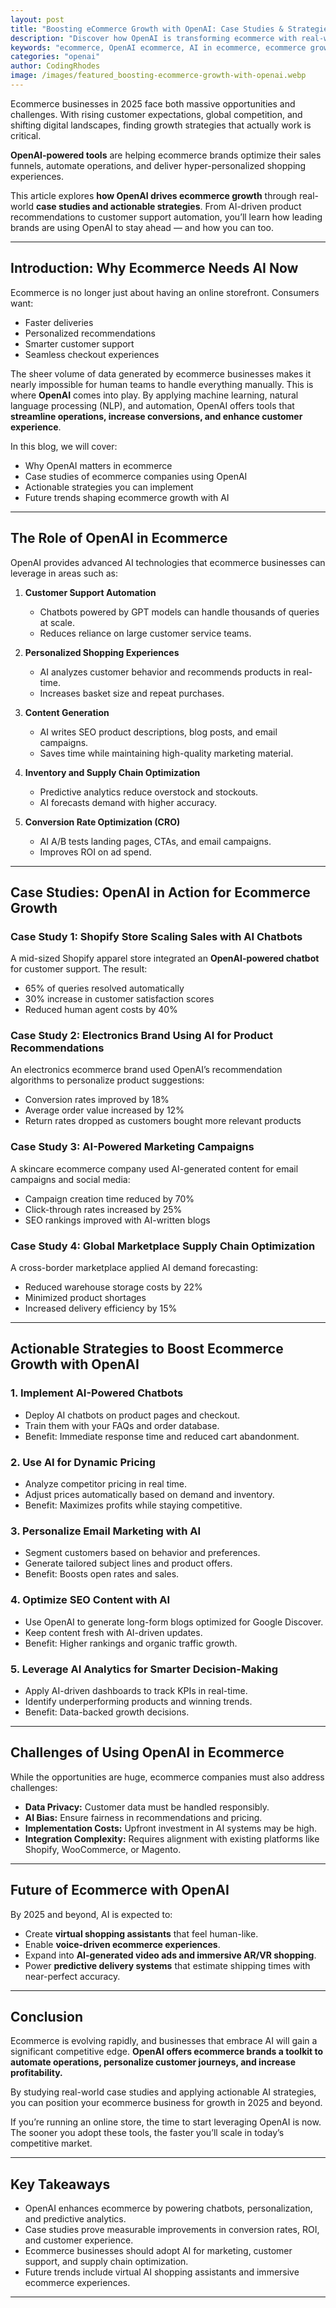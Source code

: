 ```yaml
---
layout: post
title: "Boosting eCommerce Growth with OpenAI: Case Studies & Strategies"
description: "Discover how OpenAI is transforming ecommerce with real-world case studies and actionable strategies to boost online sales and customer engagement in 2025."
keywords: "ecommerce, OpenAI ecommerce, AI in ecommerce, ecommerce growth strategies"
categories: "openai"
author: CodingRhodes
image: /images/featured_boosting-ecommerce-growth-with-openai.webp
---
```


Ecommerce businesses in 2025 face both massive opportunities and challenges. With rising customer expectations, global competition, and shifting digital landscapes, finding growth strategies that actually work is critical.

**OpenAI-powered tools** are helping ecommerce brands optimize their sales funnels, automate operations, and deliver hyper-personalized shopping experiences.  

This article explores **how OpenAI drives ecommerce growth** through real-world **case studies and actionable strategies**. From AI-driven product recommendations to customer support automation, you’ll learn how leading brands are using OpenAI to stay ahead — and how you can too.  

---

## Introduction: Why Ecommerce Needs AI Now  

Ecommerce is no longer just about having an online storefront. Consumers want:  
- Faster deliveries  
- Personalized recommendations  
- Smarter customer support  
- Seamless checkout experiences  

The sheer volume of data generated by ecommerce businesses makes it nearly impossible for human teams to handle everything manually. This is where **OpenAI** comes into play. By applying machine learning, natural language processing (NLP), and automation, OpenAI offers tools that **streamline operations, increase conversions, and enhance customer experience**.  

In this blog, we will cover:  
- Why OpenAI matters in ecommerce  
- Case studies of ecommerce companies using OpenAI  
- Actionable strategies you can implement  
- Future trends shaping ecommerce growth with AI  

---

## The Role of OpenAI in Ecommerce  

OpenAI provides advanced AI technologies that ecommerce businesses can leverage in areas such as:  

1. **Customer Support Automation**  
   - Chatbots powered by GPT models can handle thousands of queries at scale.  
   - Reduces reliance on large customer service teams.  

2. **Personalized Shopping Experiences**  
   - AI analyzes customer behavior and recommends products in real-time.  
   - Increases basket size and repeat purchases.  

3. **Content Generation**  
   - AI writes SEO product descriptions, blog posts, and email campaigns.  
   - Saves time while maintaining high-quality marketing material.  

4. **Inventory and Supply Chain Optimization**  
   - Predictive analytics reduce overstock and stockouts.  
   - AI forecasts demand with higher accuracy.  

5. **Conversion Rate Optimization (CRO)**  
   - AI A/B tests landing pages, CTAs, and email campaigns.  
   - Improves ROI on ad spend.  

---

## Case Studies: OpenAI in Action for Ecommerce Growth  

### Case Study 1: Shopify Store Scaling Sales with AI Chatbots  
A mid-sized Shopify apparel store integrated an **OpenAI-powered chatbot** for customer support. The result:  
- 65% of queries resolved automatically  
- 30% increase in customer satisfaction scores  
- Reduced human agent costs by 40%  

### Case Study 2: Electronics Brand Using AI for Product Recommendations  
An electronics ecommerce brand used OpenAI’s recommendation algorithms to personalize product suggestions:  
- Conversion rates improved by 18%  
- Average order value increased by 12%  
- Return rates dropped as customers bought more relevant products  

### Case Study 3: AI-Powered Marketing Campaigns  
A skincare ecommerce company used AI-generated content for email campaigns and social media:  
- Campaign creation time reduced by 70%  
- Click-through rates increased by 25%  
- SEO rankings improved with AI-written blogs  

### Case Study 4: Global Marketplace Supply Chain Optimization  
A cross-border marketplace applied AI demand forecasting:  
- Reduced warehouse storage costs by 22%  
- Minimized product shortages  
- Increased delivery efficiency by 15%  

---

## Actionable Strategies to Boost Ecommerce Growth with OpenAI  

### 1. Implement AI-Powered Chatbots  
- Deploy AI chatbots on product pages and checkout.  
- Train them with your FAQs and order database.  
- Benefit: Immediate response time and reduced cart abandonment.  

### 2. Use AI for Dynamic Pricing  
- Analyze competitor pricing in real time.  
- Adjust prices automatically based on demand and inventory.  
- Benefit: Maximizes profits while staying competitive.  

### 3. Personalize Email Marketing with AI  
- Segment customers based on behavior and preferences.  
- Generate tailored subject lines and product offers.  
- Benefit: Boosts open rates and sales.  

### 4. Optimize SEO Content with AI  
- Use OpenAI to generate long-form blogs optimized for Google Discover.  
- Keep content fresh with AI-driven updates.  
- Benefit: Higher rankings and organic traffic growth.  

### 5. Leverage AI Analytics for Smarter Decision-Making  
- Apply AI-driven dashboards to track KPIs in real-time.  
- Identify underperforming products and winning trends.  
- Benefit: Data-backed growth decisions.  

---

## Challenges of Using OpenAI in Ecommerce  

While the opportunities are huge, ecommerce companies must also address challenges:  

- **Data Privacy:** Customer data must be handled responsibly.  
- **AI Bias:** Ensure fairness in recommendations and pricing.  
- **Implementation Costs:** Upfront investment in AI systems may be high.  
- **Integration Complexity:** Requires alignment with existing platforms like Shopify, WooCommerce, or Magento.  

---

## Future of Ecommerce with OpenAI  

By 2025 and beyond, AI is expected to:  
- Create **virtual shopping assistants** that feel human-like.  
- Enable **voice-driven ecommerce experiences**.  
- Expand into **AI-generated video ads and immersive AR/VR shopping**.  
- Power **predictive delivery systems** that estimate shipping times with near-perfect accuracy.  

---

## Conclusion  

Ecommerce is evolving rapidly, and businesses that embrace AI will gain a significant competitive edge. **OpenAI offers ecommerce brands a toolkit to automate operations, personalize customer journeys, and increase profitability.**  

By studying real-world case studies and applying actionable AI strategies, you can position your ecommerce business for growth in 2025 and beyond.  

If you’re running an online store, the time to start leveraging OpenAI is now. The sooner you adopt these tools, the faster you’ll scale in today’s competitive market.  

---

## Key Takeaways  

- OpenAI enhances ecommerce by powering chatbots, personalization, and predictive analytics.  
- Case studies prove measurable improvements in conversion rates, ROI, and customer experience.  
- Ecommerce businesses should adopt AI for marketing, customer support, and supply chain optimization.  
- Future trends include virtual AI shopping assistants and immersive ecommerce experiences.  

---
